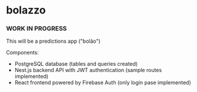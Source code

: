 # bolazzo

### WORK IN PROGRESS


This will be a predictions app ("bolão")


Components:

* PostgreSQL database (tables and queries created)
* Nest.js backend API with JWT authentication (sample routes implemented)
* React frontend powered by Firebase Auth (only login pase implemented)
